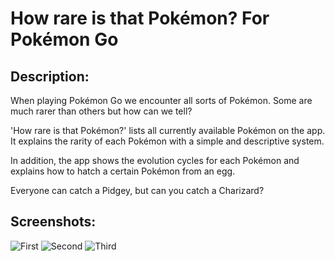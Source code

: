 # How rare is that Pokémon? For Pokémon Go

## Description:
When playing Pokémon Go we encounter all sorts of Pokémon. Some are much rarer than others but how can we tell? 

'How rare is that Pokémon?' lists all currently available Pokémon on the app. It explains the rarity of each Pokémon with a simple and descriptive system.

In addition, the app shows the evolution cycles for each Pokémon and explains how to hatch a certain Pokémon from an egg.

Everyone can catch a Pidgey, but can you catch a Charizard?

## Screenshots:
![First](http://imgur.com/KlE7MYo.png)
![Second](http://imgur.com/6fd3liK.png)
![Third](http://imgur.com/h4RYpyw.png)

